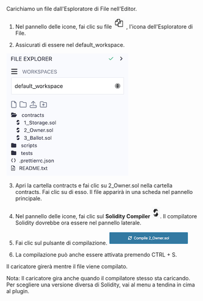 Carichiamo un file dall'Esploratore di File nell'Editor.

1. Nel pannello delle icone, fai clic su file ![file explorer icon](https://raw.githubusercontent.com/ethereum/remix-workshops/master/Basics/load_and_compile/images/files1.png "file explorer icon") , l'icona dell'Esploratore di File.

2. Assicurati di essere nel default_workspace.

![default workspace](https://raw.githubusercontent.com/ethereum/remix-workshops/master/Basics/load_and_compile/images/default_workspace_open.png)

3. Apri la cartella contracts e fai clic su 2_Owner.sol nella cartella contracts. Fai clic su di esso. Il file apparirà in una scheda nel pannello principale.

4. Nel pannello delle icone, fai clic sul **Solidity Compiler** ![solidity compiler icon](https://raw.githubusercontent.com/ethereum/remix-workshops/master/Basics/load_and_compile/images/solidity1.png "solidity compiler icon"). Il compilatore Solidity dovrebbe ora essere nel pannello laterale.

5. Fai clic sul pulsante di compilazione.
   ![compile 2_owner](https://raw.githubusercontent.com/ethereum/remix-workshops/master/Basics/load_and_compile/images/compile2owner.png "compile 2_Owner")

6. La compilazione può anche essere attivata premendo CTRL + S.

Il caricatore girerà mentre il file viene compilato.

Nota: Il caricatore gira anche quando il compilatore stesso sta caricando.  Per scegliere una versione diversa di Solidity, vai al menu a tendina in cima al plugin.
